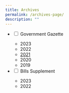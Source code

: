 ```yaml
---
title: Archives
permalink: /archives-page/
description: ""
---
```

<ul class="jekyllcodex_accordion">
 
 <li>
    <input type="checkbox" id="accordion1">
			<label for="accordion1">Government Gazette</label>
    <div><ul>
<li>2023</li>
<li>2022</li>
<li><a href="https://www.opcw.org/about-us/member-states" target="new">2021</a></li>
<li>2020</li>
<li>2019</li>
</ul></div> 
</li>
  <li>
    <input type="checkbox" id="accordion2">
    <label for="accordion2">Bills Supplement</label>
    <div><ul>
<li>2023</li>
<li>2022</li>
</ul>
</div></li></ul>